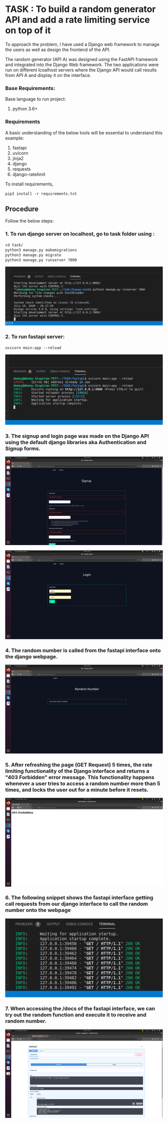 # TASK : To build a random generator API and add a rate limiting service on top of it



To approach the problem, I have used a Django web framework to manage the users as well as design the frontend of the API.

The random generator (API A) was designed using the FastAPI framework and integrated into the Django Web framework.
The two applications were run on different lcoalhost servers where the Django API would call results from API A and display it on the interface.
 
### Base Requirements:
Base language to run project:
1. python 3.6+
 
### Requirements
A basic understanding of the below tools will be essential to understand this example:
1. fastapi
2. uvicorn
3. jinja2
4. django
5. requests
6. django-ratelimit

To install requirements,

```
pip3 install -r requirements.txt
```

## Procedure
Follow the below steps:
### 1. To run django server on localhost, go to task folder using :

```
cd task/
python3 manage.py makemigrations
python3 manage.py migrate
python3 manage.py runserver 7000
```

![Django API is run on the http://localhost:7000](pic/1.png)


### 2. To run fastapi server:


```
uvicorn main:app --reload
```

![FastAPI is run on the http://localhost:8000](pic/2.png)


### 3. The signup and login page was made on the Django API using the default django libraries aka Authentication and Signup forms.

![](pic/3.png)

![](pic/4.png)

### 4. The random number is called from the fastapi interface onto the django webpage.



![](pic/5.png)

### 5. After refreshing the page (GET Request) 5 times, the rate limiting functionality of the Django interface and returns a "403 Forbidden" error message. This functionality happens whenever a user tries to access a random number more than 5 times, and locks the user out for a minute before it resets.  



![](pic/6.png)


### 6. The following snippet shows the fastapi interface getting call requests from our django interface to call the random number onto the webpage

![](pic/7.png)


### 7. When accessing the /docs of the fastapi interface, we can try out the random function and execute it to receive and random number.


![](pic/8.png)







